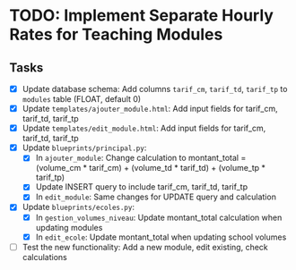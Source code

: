 # TODO: Implement Separate Hourly Rates for Teaching Modules

## Tasks
- [x] Update database schema: Add columns `tarif_cm`, `tarif_td`, `tarif_tp` to `modules` table (FLOAT, default 0)
- [x] Update `templates/ajouter_module.html`: Add input fields for tarif_cm, tarif_td, tarif_tp
- [x] Update `templates/edit_module.html`: Add input fields for tarif_cm, tarif_td, tarif_tp
- [x] Update `blueprints/principal.py`:
  - [x] In `ajouter_module`: Change calculation to montant_total = (volume_cm * tarif_cm) + (volume_td * tarif_td) + (volume_tp * tarif_tp)
  - [x] Update INSERT query to include tarif_cm, tarif_td, tarif_tp
  - [x] In `edit_module`: Same changes for UPDATE query and calculation
- [x] Update `blueprints/ecoles.py`:
  - [x] In `gestion_volumes_niveau`: Update montant_total calculation when updating modules
  - [x] In `edit_ecole`: Update montant_total when updating school volumes
- [ ] Test the new functionality: Add a new module, edit existing, check calculations
